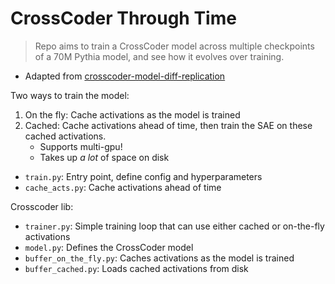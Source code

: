 # CrossCoder Through Time

> Repo aims to train a CrossCoder model across multiple checkpoints of a 70M Pythia model, and see how it evolves over training.

- Adapted from [crosscoder-model-diff-replication](https://github.com/ckkissane/crosscoder-model-diff-replication)

Two ways to train the model:

1. On the fly: Cache activations as the model is trained
2. Cached: Cache activations ahead of time, then train the SAE on these cached activations.
   - Supports multi-gpu!
   - Takes up _a lot_ of space on disk

- `train.py`: Entry point, define config and hyperparameters
- `cache_acts.py`: Cache activations ahead of time

Crosscoder lib:

- `trainer.py`: Simple training loop that can use either cached or on-the-fly activations
- `model.py`: Defines the CrossCoder model
- `buffer_on_the_fly.py`: Caches activations as the model is trained
- `buffer_cached.py`: Loads cached activations from disk
